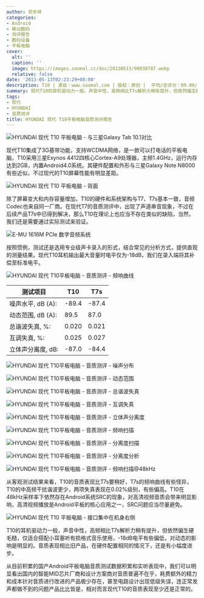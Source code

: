 ```yaml
---
author: 农步祥
categories:
- Android
- 移动数码
- 测评报告
- 数码设备
- 平板电脑
cover:
  alt: ''
  caption: ''
  image: https://images.soomal.cc/doc/20130513/00030787.webp
  relative: false
date: '2013-05-13T02:23:29+08:00'
description: T10 | 源自：www.soomal.com | 版权：原创 |  平均/总评分：09.00/9
summary: 现代T10的耳机驱动力一般，声音中性，高频相比T7s解析力稍有提升，但依然偏生硬毛糙，仅适合搭配小耳塞听一般的有损格式音乐使用，在48kHz采样率下依然存在Android系统SRC的现象，对高清视频音质会带来明显影响。
tags:
- 现代
- HYUNDAI
- 音质测评
title: HYUNDAI 现代 T10平板电脑音质测评报告
---
```


![HYUNDAI 现代 T10 平板电脑 - 与三星Galaxy Tab 10.1对比](https://images.soomal.cc/doc/20130505/00030585.webp)



现代T10集成了3G基带功能，支持WCDMA网络，是一款可以打电话的平板电脑，T10采用三星Exynos 4412四核心Cortex-A9处理器，主频1.4GHz，运行内存达到2GB，内置Android4.0系统。其硬件配置和外形与三星Galaxy Note N8000有些近似，不过现代的T10屏幕性能有明显差距。



![HYUNDAI 现代 T10 平板电脑 - 背面](https://images.soomal.cc/doc/20130505/00030589.webp)



除了屏幕变大和内存容量增加，T10的硬件和系统架构与T7、T7s基本一致，音频Codec也来自同一厂商。在现代T7的音质测评中，出现了声道串音现象，不过在后续产品T7s中已得到解决，那么T10在理论上也应当不存在类似的缺陷，当然，我们还是需要通过实际测试来验证。







![E-MU 1616M PCIe 数字音频系统](https://images.soomal.cc/doc/20101204/00008507.webp)



按照惯例，测试还是选用专业级声卡录入的形式，结合常见的分析方式，提供直观的测量结果。现代T10耳机输出最大音量时电平仅为-18dB，我们在录入端将其补偿至标准电平。



![HYUNDAI 现代 T10平板电脑 - 音质测评 - 频响曲线](https://images.soomal.cc/doc/20130513/00030775.webp)



| 测试项目 | T10 | T7s |
| --- | --- | --- |
| 噪声水平, dB (A): | -89.4 | -87.4 |
| 动态范围, dB (A): | 89.5 | 87.0 |
| 总谐波失真, %: | 0.020 | 0.021 |
| 互调失真, %: | 0.025 | 0.027 |
| 立体声分离度, dB: | -87.0 | -84.4 |



![HYUNDAI 现代 T10平板电脑 - 音质测评 - 噪声分布](https://images.soomal.cc/doc/20130513/00030776_01.webp)



![HYUNDAI 现代 T10平板电脑 - 音质测评 - 动态范围](https://images.soomal.cc/doc/20130513/00030777_01.webp)



![HYUNDAI 现代 T10平板电脑 - 音质测评 - 总谐波失真](https://images.soomal.cc/doc/20130513/00030778_01.webp)



![HYUNDAI 现代 T10平板电脑 - 音质测评 - 互调失真](https://images.soomal.cc/doc/20130513/00030779_01.webp)



![HYUNDAI 现代 T10平板电脑 - 音质测评 - 立体声分离度](https://images.soomal.cc/doc/20130513/00030780.webp)



![HYUNDAI 现代 T10平板电脑 - 音质测评 - 频响扫描](https://images.soomal.cc/doc/20130513/00030781.webp)



![HYUNDAI 现代 T10平板电脑 - 音质测评 - 分离度扫描](https://images.soomal.cc/doc/20130513/00030782_01.webp)



![HYUNDAI 现代 T10平板电脑 - 音质测评 - 分离度分析](https://images.soomal.cc/doc/20130513/00030783_01.webp)



![HYUNDAI 现代 T10平板电脑 - 音质测评 - 频响扫描@48kHz](https://images.soomal.cc/doc/20130513/00030784.webp)



从客观测试结果来看，T10的音质表现比T7s要稍好，T7s的频响曲线有些怪异，T10的中高频干扰谐波更少，两项失真表现在0.02%级别，有些偏高。T10在48kHz采样率下依然存在Android系统SRC的现象，对高清视频音质会带来明显影响，高清视频播放是Android平板的核心应用之一，SRC问题应当尽量避免。



![HYUNDAI 现代 T10 平板电脑 - 接口集中在机身右侧](https://images.soomal.cc/doc/20130505/00030580.webp)



T10的耳机驱动力一般，声音中性，高频相比T7s解析力稍有提升，但依然偏生硬毛糙，仅适合搭配小耳塞听有损格式音乐使用，-18dB电平有些偏低，对动态的影响是明显的。音质表现相比旧产品，在硬件配置相同的情况下，还是有小幅度进步。







从目前积累的国产Android平板电脑音质测试数据积累和实听表现中，我们可以明显看出国内的智能MID芯片厂商和设计方案商对音质普遍不在乎，耗费额外的精力和成本针对音质进行改进的产品极少存在，甚至电路设计出现低级失误，连正常发声都做不到的问题产品比比皆是，相对而言现代T10的音质表现至少还是正常的。